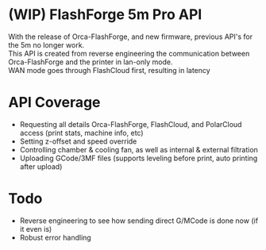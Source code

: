 # (WIP) FlashForge 5m Pro API
With the release of Orca-FlashForge, and new firmware, previous API's for the 5m no longer work.<br>
This API is created from reverse engineering the communication between Orca-FlashForge and the printer in lan-only mode.<br>
WAN mode goes through FlashCloud first, resulting in latency

# API Coverage
- Requesting all details Orca-FlashForge, FlashCloud, and PolarCloud access (print stats, machine info, etc)
- Setting z-offset and speed override
- Controlling chamber & cooling fan, as well as internal & external filtration
- Uploading GCode/3MF files (supports leveling before print, auto printing after upload)

# Todo
- Reverse engineering to see how sending direct G/MCode is done now (if it even is)
- Robust error handling

